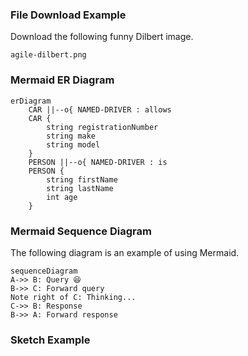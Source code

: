 ### File Download Example
Download the following funny Dilbert image.

```file
agile-dilbert.png
```

### Mermaid ER Diagram
```mermaid
erDiagram
    CAR ||--o{ NAMED-DRIVER : allows
    CAR {
        string registrationNumber
        string make
        string model
    }
    PERSON ||--o{ NAMED-DRIVER : is
    PERSON {
        string firstName
        string lastName
        int age
    }
```

### Mermaid Sequence Diagram
The following diagram is an example of using Mermaid.
```mermaid
sequenceDiagram
A->> B: Query 😆
B->> C: Forward query
Note right of C: Thinking...
C->> B: Response
B->> A: Forward response
```

### Sketch Example
```sketch
```